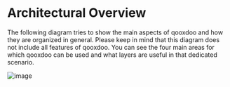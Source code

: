 Architectural Overview
======================

The following diagram tries to show the main aspects of qooxdoo and how
they are organized in general. Please keep in mind that this diagram
does not include all features of qooxdoo. You can see the four main
areas for which qooxdoo can be used and what layers are useful in that
dedicated scenario.

![image](/_static/architecture.png)
